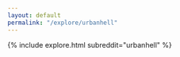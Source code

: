```yaml
---
layout: default
permalink: "/explore/urbanhell"
---
```


{% include explore.html subreddit="urbanhell" %}
